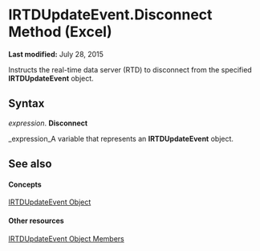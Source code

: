 
# IRTDUpdateEvent.Disconnect Method (Excel)

 **Last modified:** July 28, 2015

Instructs the real-time data server (RTD) to disconnect from the specified  **IRTDUpdateEvent** object.

## Syntax

 _expression_. **Disconnect**

 _expression_A variable that represents an  **IRTDUpdateEvent** object.


## See also


#### Concepts


 [IRTDUpdateEvent Object](8ac58d69-194b-e35a-44bc-7c0994b296ac.md)
#### Other resources


 [IRTDUpdateEvent Object Members](d28d0153-8a26-618a-2384-d81552362cb7.md)

